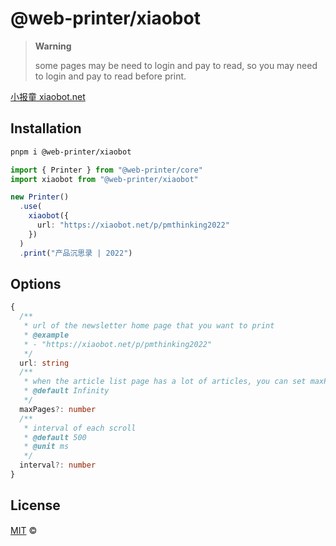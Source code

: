 # @web-printer/xiaobot

> **Warning**
>
> some pages may be need to login and pay to read, so you may need to login and pay to read before print.

[小报童 xiaobot.net](https://xiaobot.net)

## Installation
```bash
pnpm i @web-printer/xiaobot
```

```ts
import { Printer } from "@web-printer/core"
import xiaobot from "@web-printer/xiaobot"

new Printer()
  .use(
    xiaobot({
      url: "https://xiaobot.net/p/pmthinking2022"
    })
  )
  .print("产品沉思录 | 2022")
```

## Options

```ts
{
  /**
   * url of the newsletter home page that you want to print
   * @example
   * - "https://xiaobot.net/p/pmthinking2022"
   */
  url: string
  /**
   * when the article list page has a lot of articles, you can set maxPages to limit, especially endless loading.
   * @default Infinity
   */
  maxPages?: number
  /**
   * interval of each scroll
   * @default 500
   * @unit ms
   */
  interval?: number
}
```

## License

<a href="../../LICENSE">MIT</a> <span>©</span> <a href="https://github.com/ourongxing"><img width=15 src="https://avatars.githubusercontent.com/u/48356807?v=4"></a>
